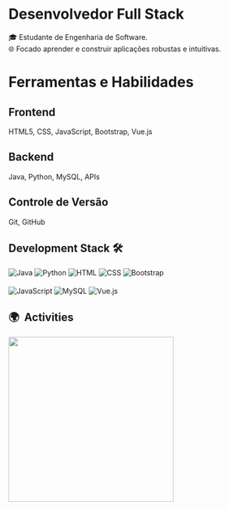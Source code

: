 <h1><b>Desenvolvedor Full Stack</b></h1>

🎓 Estudante de Engenharia de Software.<br>
🌐 Focado aprender e construir aplicações robustas e intuitivas.<br>
<h1>Ferramentas e Habilidades</h1>
<h2>Frontend</h2>
HTML5, CSS, JavaScript, Bootstrap, Vue.js <br>
<h2>Backend</h2>
Java, Python, MySQL, APIs <br>
<h2>Controle de Versão</h2>
Git, GitHub


## Development Stack 🛠️
<div style="display: inline-block;">
    <img align="center" src="https://img.shields.io/badge/Java-E34F26?style=for-the-badge&logo=java&logoColor=white"
        alt="Java">
    <img align="center" src="https://img.shields.io/badge/Python-005C84?style=for-the-badge&logo=python&logoColor=white"
        alt="Python">
    <img align="center" src="https://img.shields.io/badge/HTML5-E34F26?style=for-the-badge&logo=html5&logoColor=white"
        alt="HTML">
    <img align="center" src="https://img.shields.io/badge/CSS3-1572B6?style=for-the-badge&logo=css3&logoColor=white"
        alt="CSS">
    <img align="center" src="https://img.shields.io/badge/Bootstrap-563D7C?style=for-the-badge&logo=bootstrap&logoColor=white"
        alt="Bootstrap"><br><br>
    <img align="center" src="https://img.shields.io/badge/JavaScript-F7DF1E?style=for-the-badge&logo=javascript&logoColor=black"
        alt="JavaScript">
    <img align="center" src="https://img.shields.io/badge/MySQL-005C84?style=for-the-badge&logo=mysql&logoColor=white"
        alt="MySQL">
    <img align="center" src="https://img.shields.io/badge/Vue.js-43853D?style=for-the-badge&logo=node.js&logoColor=white"
        alt="Vue.js">
    
</div>

## 🌍 &nbsp;Activities
<p align="left">
      <img width=325  src="https://github-readme-stats.vercel.app/api/top-langs/?username=GustaBaron&hide=c%23,powershell,Mathematica,Ruby,Objective-C,Objective-C%2b%2b,Cuda&title_color=61dafb&text_color=ffffff&icon_color=61dafb&bg_color=20232a&langs_count=8&layout=compact&border_color=61dafb&hide_border=true" />
</p>


